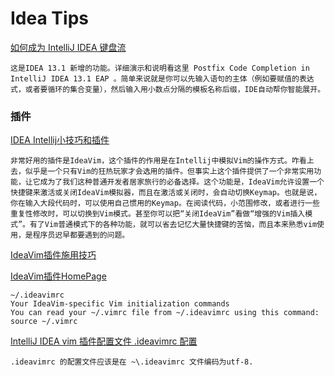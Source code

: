 # Idea Tips


[如何成为 IntelliJ IDEA 键盘流](https://www.zhihu.com/question/20783392/answer/27211385)
	

	这是IDEA 13.1 新增的功能。详细演示和说明看这里 Postfix Code Completion in IntelliJ IDEA 13.1 EAP 。简单来说就是你可以先输入语句的主体（例如要赋值的表达式，或者要循环的集合变量），然后输入用小数点分隔的模板名称后缀，IDE自动帮你智能展开。

### 插件

[IDEA Intellij小技巧和插件](http://kidneyball.iteye.com/blog/1814028)

	非常好用的插件是IdeaVim，这个插件的作用是在Intellij中模拟Vim的操作方式。咋看上去，似乎是一个只有Vim的狂热玩家才会选用的插件。但事实上这个插件提供了一个非常实用功能，让它成为了我们这种普通开发者居家旅行的必备选择。这个功能是，IdeaVim允许设置一个快捷键来激活或关闭IdeaVim模拟器，而且在激活或关闭时，会自动切换Keymap。也就是说，你在输入大段代码时，可以使用自己惯用的Keymap。在阅读代码，小范围修改，或者进行一些重复性修改时，可以切换到Vim模式。甚至你可以把“关闭IdeaVim”看做“增强的Vim插入模式”。有了Vim普通模式下的各种功能，就可以省去记忆大量快捷键的苦恼，而且本来熟悉vim使用，是程序员迟早都要遇到的问题。 




[IdeaVim插件施用技巧](http://my.oschina.net/pureboys/blog/182211)


[IdeaVim插件HomePage](https://github.com/JetBrains/ideavim/blob/master/README.md)
	
	~/.ideavimrc
	Your IdeaVim-specific Vim initialization commands
	You can read your ~/.vimrc file from ~/.ideavimrc using this command:
	source ~/.vimrc
	
[IntelliJ IDEA vim 插件配置文件 .ideavimrc 配置](http://blog.xiazhiri.com/IntelliJ-IDEA-ideavimrc.html)	

	.ideavimrc 的配置文件应该是在 ~\.ideavimrc 文件编码为utf-8.
